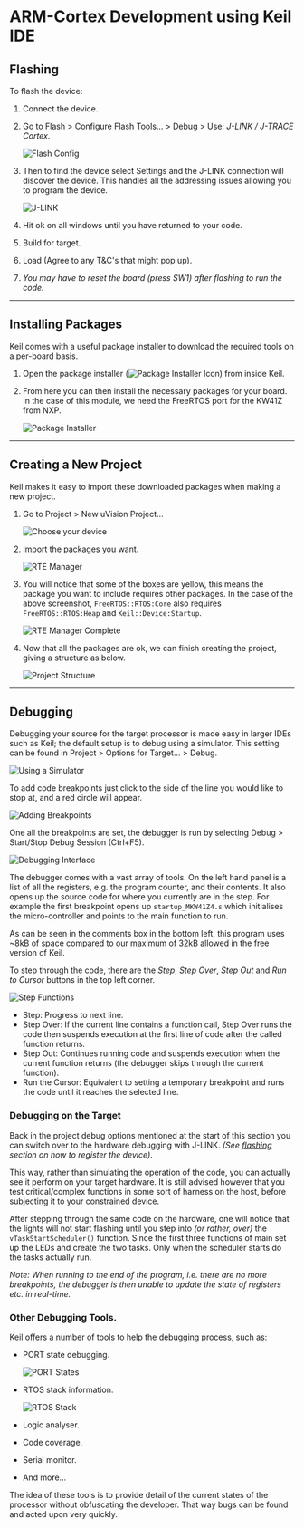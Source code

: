 # ARM-Cortex Development using Keil IDE

## Flashing

To flash the device:

1. Connect the device.
2. Go to Flash > Configure Flash Tools... > Debug > Use: *J-LINK / J-TRACE Cortex*.

    ![Flash Config](img/flash-config.png)

3. Then to find the device select Settings and the J-LINK connection will discover the device. This handles all the addressing issues allowing you to program the device.

    ![J-LINK](img/j-link.png)

4. Hit ok on all windows until you have returned to your code.
5. Build for target.
6. Load (Agree to any T&C's that might pop up).
7. *You may have to reset the board (press SW1) after flashing to run the code.*

---

## Installing Packages

Keil comes with a useful package installer to download the required tools on a per-board basis.

1. Open the package installer (![Package Installer Icon](img/pm-icon.png)) from inside Keil.
2. From here you can then install the necessary packages for your board. In the case of this module, we need the FreeRTOS port for the KW41Z from NXP.

    ![Package Installer](img/package-installer.png)

---

## Creating a New Project

Keil makes it easy to import these downloaded packages when making a new project.

1. Go to Project > New uVision Project...

    ![Choose your device](img/device-select.png)

2. Import the packages you want.

    ![RTE Manager](img/manage-rte.png)

3. You will notice that some of the boxes are yellow, this means the package you want to include requires other packages. In the case of the above screenshot, `FreeRTOS::RTOS:Core` also requires `FreeRTOS::RTOS:Heap` and `Keil::Device:Startup`.

    ![RTE Manager Complete](img/manage-rte-ok.png)

4. Now that all the packages are ok, we can finish creating the project, giving a structure as below.

    ![Project Structure](img/project.png)

---

## Debugging

Debugging your source for the target processor is made easy in larger IDEs such as Keil; the default setup is to debug using a simulator. This setting can be found in Project > Options for Target... > Debug.

![Using a Simulator](img/debug-sym.png)

To add code breakpoints just click to the side of the line you would like to stop at, and a red circle will appear.

![Adding Breakpoints](img/breakpoint.png)

One all the breakpoints are set, the debugger is run by selecting Debug > Start/Stop Debug Session (Ctrl+F5).

![Debugging Interface](img/open-debugger.png)

The debugger comes with a vast array of tools. On the left hand panel is a list of all the registers, e.g. the program counter, and their contents. It also opens up the source code for where you currently are in the step. For example the first breakpoint opens up `startup_MKW41Z4.s` which initialises the micro-controller and points to the main function to run.

As can be seen in the comments box in the bottom left, this program uses ~8kB of space compared to our maximum of 32kB allowed in the free version of Keil.

To step through the code, there are the *Step*, *Step Over*, *Step Out* and *Run to Cursor* buttons in the top left corner.

![Step Functions](img/step.png)

* Step: Progress to next line.
* Step Over: If the current line contains a function call, Step Over runs the code then suspends execution at the first line of code after the called function returns.
* Step Out: Continues running code and suspends execution when the current function returns (the debugger skips through the current function).
* Run the Cursor: Equivalent to setting a temporary breakpoint and runs the code until it reaches the selected line.

### Debugging on the Target

Back in the project debug options mentioned at the start of this section you can switch over to the hardware debugging with J-LINK. *(See [flashing](#flashing) section on how to register the device)*.

This way, rather than simulating the operation of the code, you can actually see it perform on your target hardware. It is still advised however that you test critical/complex functions in some sort of harness on the host, before subjecting it to your constrained device.

After stepping through the same code on the hardware, one will notice that the lights will not start flashing until you step into *(or rather, over)* the `vTaskStartScheduler()` function. Since the first three functions of main set up the LEDs and create the two tasks. Only when the scheduler starts do the tasks actually run.

*Note: When running to the end of the program, i.e. there are no more breakpoints, the debugger is then unable to update the state of registers etc. in real-time.*

### Other Debugging Tools.

Keil offers a number of tools to help the debugging process, such as:

* PORT state debugging.

    ![PORT States](img/port-state.png)

* RTOS stack information.

    ![RTOS Stack](img/rtos-state.png)

* Logic analyser.
* Code coverage.
* Serial monitor.
* And more…

The idea of these tools is to provide detail of the current states of the processor without obfuscating the developer. That way bugs can be found and acted upon very quickly.
